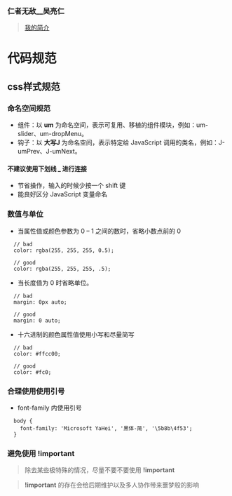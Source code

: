 ### 仁者无敌__吴亮仁

> [我的简介](https://fashman.github.io/wuliangren/dist/index.html)

# 代码规范

## css样式规范

### 命名空间规范

* 组件：以 **um** 为命名空间，表示可复用、移植的组件模块，例如：um-slider、um-dropMenu。
* 钩子：以 **大写J** 为命名空间，表示特定给 JavaScript 调用的类名，例如：J-umPrev、J-umNext。

#### 不建议使用下划线 _ 进行连接

* 节省操作，输入的时候少按一个 shift 键
* 能良好区分 JavaScript 变量命名

### 数值与单位

* 当属性值或颜色参数为 0 – 1 之间的数时，省略小数点前的 0 
```
  // bad
  color: rgba(255, 255, 255, 0.5);
  
  // good
  color: rgba(255, 255, 255, .5);
```
* 当长度值为 0 时省略单位。
```
  // bad
  margin: 0px auto;

  // good
  margin: 0 auto;
```
* 十六进制的颜色属性值使用小写和尽量简写
```  
  // bad
  color: #ffcc00;
  
  // good
  color: #fc0;
```
### 合理使用使用引号

* font-family 内使用引号
```
  body {
    font-family: 'Microsoft YaHei', '黑体-简', '\5b8b\4f53';
  }
```
### 避免使用 !important

> 除去某些极特殊的情况，尽量不要不要使用 **!important**

> **!important** 的存在会给后期维护以及多人协作带来噩梦般的影响